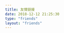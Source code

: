 ```yaml
---
title: 友情链接
date: 2018-12-12 21:25:30
type: "friends"
layout: "friends"
---
```

<!-- ---
title    : 友情链接
date     : 2020-01-01 00:00:00
type     : friend
comments : false
# 样式 rotate translate  
# 默认 rotate
style    : rotate
friends  : 
  - 
    head        : 特别鸣谢
    description : 
    friend      :
      - 
        name    : Hexo
        avatar  : /image/hexo.png
        url     : https://hexo.io/zh-cn/
        about   : 简洁、高效的博客框架
      - 
        name    : BNDong
        avatar  : /image/bndong.gif
        url     : https://blog.dbnuo.com/
        about   : SimpleMemory 作者
      - 
        name    : IIssNan
        avatar  : /image/iissnan.jpg
        url     : https://notes.iissnan.com/
        about   : Hexo-NexT 作者
      - 
        name    : Volantis
        avatar  : /image/volantis.png
        url     : https://volantis.js.org/
        about   : Hexo-Volantis 主题
  - 
    head        : 友情链接
    description : 
    friend      :
      - 
        name    : WorstOne
        avatar  : https://cdn.jsdelivr.net/gh/first19326/hexo-liveforcode@master/static/image/sidebar/avatar.jpg
        url     : https://notes.worstone.cn
        about   : Live For Code 作者
---
> 欢迎各位朋友前来交换友链，本站友链接受以下类型的网站：
> - 个人博客
> - 公益组织等非盈利性网站
> - 不接受广告、商业性网站，特殊情况除外
> 
> 如果你的网站 __一个月以上无法正常访问__ 将会被移除。 -->

